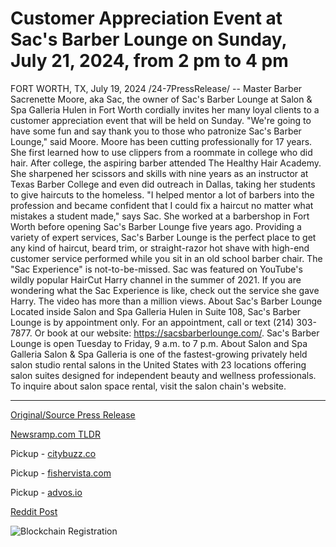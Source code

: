 # Customer Appreciation Event at Sac's Barber Lounge on Sunday, July 21, 2024, from 2 pm to 4 pm

FORT WORTH, TX, July 19, 2024 /24-7PressRelease/ -- Master Barber Sacrenette Moore, aka Sac, the owner of Sac's Barber Lounge at Salon & Spa Galleria Hulen in Fort Worth cordially invites her many loyal clients to a customer appreciation event that will be held on Sunday.  "We're going to have some fun and say thank you to those who patronize Sac's Barber Lounge," said Moore.   Moore has been cutting professionally for 17 years. She first learned how to use clippers from a roommate in college who did hair. After college, the aspiring barber attended The Healthy Hair Academy. She sharpened her scissors and skills with nine years as an instructor at Texas Barber College and even did outreach in Dallas, taking her students to give haircuts to the homeless.   "I helped mentor a lot of barbers into the profession and became confident that I could fix a haircut no matter what mistakes a student made," says Sac.  She worked at a barbershop in Fort Worth before opening Sac's Barber Lounge five years ago.   Providing a variety of expert services, Sac's Barber Lounge is the perfect place to get any kind of haircut, beard trim, or straight-razor hot shave with high-end customer service performed while you sit in an old school barber chair.  The "Sac Experience" is not-to-be-missed. Sac was featured on YouTube's wildly popular HairCut Harry channel in the summer of 2021. If you are wondering what the Sac Experience is like, check out the service she gave Harry. The video has more than a million views.  About Sac's Barber Lounge Located inside Salon and Spa Galleria Hulen in Suite 108, Sac's Barber Lounge is by appointment only. For an appointment, call or text (214) 303-7877. Or book at our website: https://sacsbarberlounge.com/. Sac's Barber Lounge is open Tuesday to Friday, 9 a.m. to 7 p.m.   About Salon and Spa Galleria Salon & Spa Galleria is one of the fastest-growing privately held salon studio rental salons in the United States with 23 locations offering salon suites designed for independent beauty and wellness professionals. To inquire about salon space rental, visit the salon chain's website. 

---

[Original/Source Press Release](https://www.24-7pressrelease.com/press-release/512671/customer-appreciation-event-at-sacs-barber-lounge-on-sunday-july-21-2024-from-2-pm-to-4-pm)
                    

[Newsramp.com TLDR](https://newsramp.com/curated-news/master-barber-sacrenette-moore-invites-clients-to-customer-appreciation-event/31ac9074b6215a5003ab9513d7699410) 


Pickup - [citybuzz.co](https://citybuzz.co/2024/07/19/master-barber-sacrenette-moore-to-host-customer-appreciation-event-at-sac-s-barber-lounge)

Pickup - [fishervista.com](https://fishervista.com/en/sac-s-barber-lounge-to-host-customer-appreciation-event-on-july-21-2024/20245102)

Pickup - [advos.io](https://advos.io/en/sac-s-barber-lounge-to-host-customer-appreciation-event-on-july-21/20245102)
 



[Reddit Post](https://www.reddit.com/r/eventNews/comments/1e6xu0u/master_barber_sacrenette_moore_invites_clients_to/) 



![Blockchain Registration](https://cdn.newsramp.app/24-7PressRelease/qrcode/247/19/ideazk8C.webp)